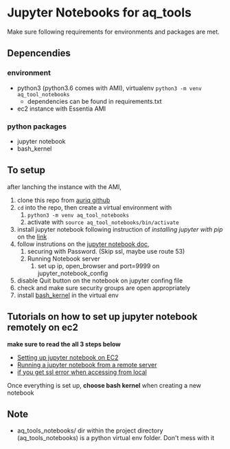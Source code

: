 # Jupyter Notebooks for aq_tools

Make sure following requirements for environments and packages are met.

## Depencendies
### environment
- python3 (python3.6 comes with AMI), virtualenv `python3 -m venv aq_tool_notebooks`
	* dependencies can be found in requirements.txt
- ec2 instance with Essentia AMI
### python packages
- jupyter notebook
- bash_kernel

## To setup
after lanching the instance with the AMI,
1. clone this repo from [auriq github](https://github.com/auriq/aq_tool_notebooks)
2. `cd` into the repo, then create a virtual environment with
	1. `python3 -m venv aq_tool_notebooks`
	2. activate with `source aq_tool_notebooks/bin/activate`
3. install jupyter notebook following instruction of _installing jupyter with pip_ on the [link](https://jupyter.readthedocs.io/en/latest/install.html)
4. follow instrutions on the [jupyter notebook doc](https://jupyter-notebook.readthedocs.io/en/stable/public_server.html#notebook-public-server), 
	1. securing with Password. (Skip ssl, maybe use route 53)
	2. Running Notebook server
		1. set up ip, open_browser and port=9999 on jupyter_notebook_config
5. disable Quit button on the notebook on jupyter confing file
5. check and make sure security groups are open appropriately
6. install [bash_kernel](https://pypi.org/project/bash_kernel/) in the virtual env


## Tutorials on how to set up jupyter notebook remotely on ec2
**make sure to read the all 3 steps below**
- [Setting up jupyter notebook on EC2](https://chrisalbon.com/aws/basics/run_project_jupyter_on_amazon_ec2/)
- [Running a jupyter notebook from a remote server](https://ljvmiranda921.github.io/notebook/2018/01/31/running-a-jupyter-notebook/)
- [if you get ssl error when accessing from local](https://stackoverflow.com/questions/36387654/jupyter-on-ec2-ssl-error)

Once everything is set up, **choose bash kernel** when creating a new notebook

## Note
- aq_tools_notebooks/ dir within the project directory (aq_tools_notebooks) is a python virtual env folder. Don't mess with it
